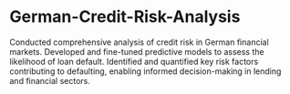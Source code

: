 # German-Credit-Risk-Analysis
Conducted comprehensive analysis of credit risk in German financial markets. Developed and fine-tuned predictive models to assess the likelihood of loan default. Identified and quantified key risk factors contributing to defaulting, enabling informed decision-making in lending and financial sectors.
